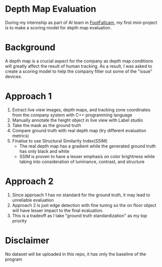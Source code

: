 # Depth Map Evaluation

During my internship as part of AI team in [FootFallcam](https://www.footfallcam.com/en/), my first mini-project is to make a scoring model for depth map evaluation.  


# Background
A depth map is a crucial aspect for the company as depth map conditions will greatly affect the result of human tracking. As a result, I was asked to create a scoring model
to help the company filter out some of the "issue" devices. 

# Approach 1
1. Extract live view images, depth maps, and tracking zone coordinates from the company system with C++ programming language
2. Manually annotate the height object in live view with Label studio
3. Take the mask as the ground truth 
4. Compare ground truth with real depth map (try different evaluation metrics)
5. Finalise to use Structural Similarity Index(SSIM)
   - The real depth map has a gradient while the generated ground truth has only black and white
   - SSIM is proven to have a lesser emphasis on color brightness while taking into consideration of luminance, contrast, and structure

# Approach 2
1. Since approach 1 has no standard for the ground truth, it may lead to unreliable evaluation
2. Approach 2 is just edge detection with fine tuning so the on floor object will have lesser impact to the final evaluation.
3. This is a tradeoff as I take "ground truth standardization" as my top priority

# Disclaimer
No dataset will be uploaded in this repo, it has only the baseline of the program


